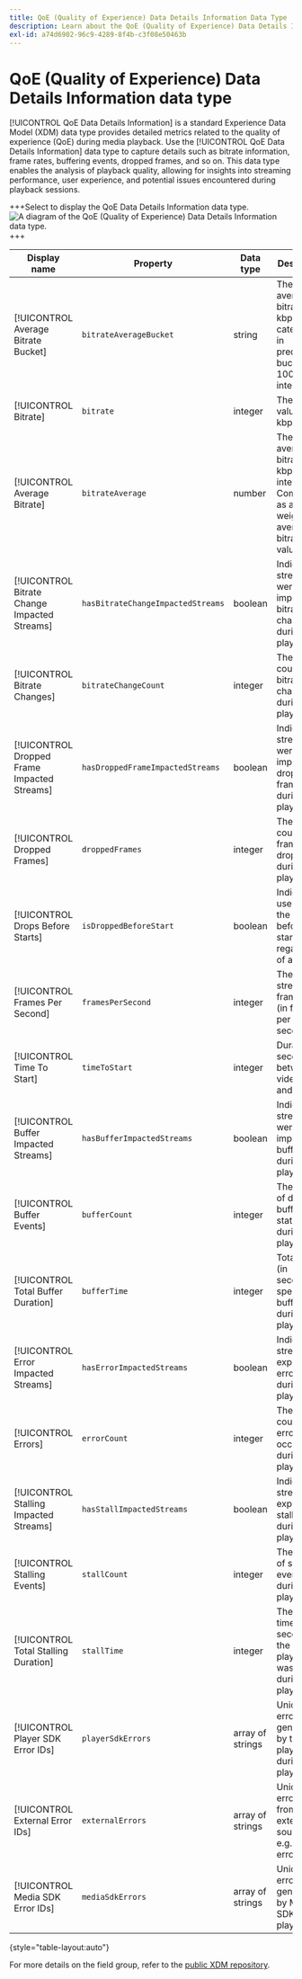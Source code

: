 ```yaml
---
title: QoE (Quality of Experience) Data Details Information Data Type
description: Learn about the QoE (Quality of Experience) Data Details Information Data Type Experience Data Model (XDM) data type.
exl-id: a74d6902-96c9-4289-8f4b-c3f08e50463b
---
```

# QoE (Quality of Experience) Data Details Information data type

[!UICONTROL QoE Data Details Information] is a standard Experience Data Model (XDM) data type provides detailed metrics related to the quality of experience (QoE) during media playback. Use the [!UICONTROL QoE Data Details Information] data type to capture details such as bitrate information, frame rates, buffering events, dropped frames, and so on. This data type enables the analysis of playback quality, allowing for insights into streaming performance, user experience, and potential issues encountered during playback sessions.

+++Select to display the QoE Data Details Information data type.
![A diagram of the QoE (Quality of Experience) Data Details Information data type.](../images/data-types/qoe-data-details-information.png)
+++

| Display name                           | Property                   | Data type | Description                                                                                      |
|----------------------------------------|----------------------------|-----------|--------------------------------------------------------------------------------------------------|
| [!UICONTROL Average Bitrate Bucket]    | `bitrateAverageBucket`   | string    | The average bitrate (in kbps) categorized in predefined buckets at 100kbps intervals.            |
| [!UICONTROL Bitrate]                   | `bitrate`                | integer   | The bitrate value (in kbps).                                                                      |
| [!UICONTROL Average Bitrate]           | `bitrateAverage`         | number    | The average bitrate (in kbps, integer). Computed as a weighted average of bitrate values.        |
| [!UICONTROL Bitrate Change Impacted Streams] | `hasBitrateChangeImpactedStreams` | boolean | Indicates if streams were impacted by bitrate changes during playback.                             |
| [!UICONTROL Bitrate Changes]           | `bitrateChangeCount`     | integer   | The total count of bitrate changes during playback.                                                |
| [!UICONTROL Dropped Frame Impacted Streams] | `hasDroppedFrameImpactedStreams` | boolean | Indicates if streams were impacted by dropped frames during playback.                               |
| [!UICONTROL Dropped Frames]            | `droppedFrames`          | integer   | The total count of frames dropped during playback.                                                 |
| [!UICONTROL Drops Before Starts]       | `isDroppedBeforeStart`   | boolean   | Indicates if users quit the video before its start, regardless of ads.                             |
| [!UICONTROL Frames Per Second]         | `framesPerSecond`        | integer   | The current stream frame-rate (in frames per second).                                              |
| [!UICONTROL Time To Start]             | `timeToStart`            | integer   | Duration (in seconds) between video load and start.                                                |
| [!UICONTROL Buffer Impacted Streams]   | `hasBufferImpactedStreams` | boolean | Indicates if streams were impacted by buffering during playback.                                    |
| [!UICONTROL Buffer Events]             | `bufferCount`            | integer   | The count of different buffer states during playback.                                               |
| [!UICONTROL Total Buffer Duration]     | `bufferTime`             | integer   | Total time (in seconds) spent buffering during playback.                                           |
| [!UICONTROL Error Impacted Streams]    | `hasErrorImpactedStreams` | boolean   | Indicates if streams experienced errors during playback.                                            |
| [!UICONTROL Errors]                    | `errorCount`             | integer   | The total count of errors that occurred during playback.                                            |
| [!UICONTROL Stalling Impacted Streams] | `hasStallImpactedStreams` | boolean   | Indicates if streams experienced stalling during playback.                                           |
| [!UICONTROL Stalling Events]           | `stallCount`             | integer   | The count of stalling events during playback.                                                       |
| [!UICONTROL Total Stalling Duration]   | `stallTime`              | integer   | The total time (in seconds) the playback was stalled during playback.                               |
| [!UICONTROL Player SDK Error IDs]      | `playerSdkErrors`        | array of strings | Unique error IDs generated by the player SDK during playback.                                 |
| [!UICONTROL External Error IDs]        | `externalErrors`         | array of strings | Unique error IDs from external sources, e.g., CDN errors.                                        |
| [!UICONTROL Media SDK Error IDs]       | `mediaSdkErrors`         | array of strings | Unique error IDs generated by Media SDK during playback.                                         |

{style="table-layout:auto"}

For more details on the field group, refer to the [public XDM repository](https://github.com/adobe/xdm/blob/master/components/datatypes/qoedatadetails.schema.json).
